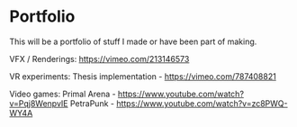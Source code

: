 # Portfolio
This will be a portfolio of stuff I made or have been part of making.


VFX / Renderings:
https://vimeo.com/213146573

VR experiments:
Thesis implementation - https://vimeo.com/787408821

Video games:
Primal Arena - https://www.youtube.com/watch?v=Pqj8WenpvIE
PetraPunk - https://www.youtube.com/watch?v=zc8PWQ-WY4A
